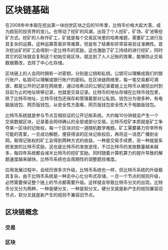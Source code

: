 # 区块链基础

在2008年中本聪在挖出第一块创世区块之后的10年里，比特币价格大起大落，成为疯狂的投资界的宠儿。也带动了挖矿的风潮，出现了个人挖矿，矿场、矿池等挖矿方式。挖矿的人称作矿工，矿就是每个交易区块里的哈希难题，需要矿工进行及其复杂的运算。这种运算答案非常难算，但是有了结果却非常容易验证准确性。首次挖出矿的矿工会得到一定比特币的奖励，这也激励了矿工持续的进行挖矿。同时其它的区块就会复制这个初始交易区块，就达到了人人记账的效果，能够防止交易数据篡改，去除了中心化存储。

区块链上的人会同时拥有一对密钥，分别是公钥和私钥。公钥可以理解成我们的银行账户，私钥可以理解成银行账户的密码。在区块链网络里，每一笔交易都可溯源，都是公开的记录在网络里，通过哈希过的公钥记录着链上比特币从被挖出时到目前为止的地址转移记录，也就是交易记录。比特币的地址存储在比特币钱包里，除了比特币地址，比特币钱包还保存和管理着那对公私钥。钱包分为很多种，有电脑版钱包、网页版钱包，从安全性方面看，网页版钱包安全性大于电脑版钱包。

比特币系统就是参与节点互相验证的公开记账系统。大约每10分钟就会产生一个交易数据区块，记录着全网待确认的全部或部分交易。比特币挖矿本质就是矿工争夺某一区块的记账权，每一个区块对应一道随机数学难题。矿工需要暴力穷举所有可能的答案，一旦成功解题，便获得该的区块记账权后，再将这一消息广播到全网。取得记账权的矿工会得到两种方式的收益，一种是交易手续费，另一种就是系统发放的比特币奖励，这也是比特币的发放途径，不过比特币的发放数量越来越多，每四年系统都会减半比特币的挖矿奖励。同时随着计算机算力的提升导致的解题速度越来越快，比特币系统也会周期性的调整题目难度。

应用发展过程中，会经历很多次升级，比特币系统也一样，但比特币系统的升级极其复杂。由于比特币系统是一种去中心化分布式存储，一旦一个节点的规则升级，必然需要保证整个链上的节点都需要升级。这样就会导致比特币分叉的出现。比特币分叉分为两种，一种是硬分叉，一种是软分叉。硬分叉就是新产生的规则兼容旧节点，软分叉就是新产生的规则不兼容旧节点。


## 区块链概念
### 交易

### 区块


